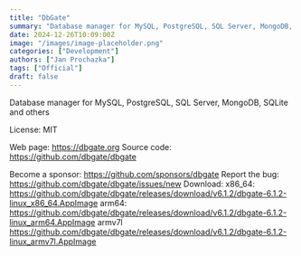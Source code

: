 ```yaml
---
title: "DbGate"
summary: "Database manager for MySQL, PostgreSQL, SQL Server, MongoDB, SQLite and others"
date: 2024-12-26T10:09:00Z
image: "/images/image-placeholder.png"
categories: ["Development"]
authors: ["Jan Prochazka"]
tags: ["Official"]
draft: false
---
```


Database manager for MySQL, PostgreSQL, SQL Server, MongoDB, SQLite and others

License: MIT

Web page: <https://dbgate.org>
Source code: <https://github.com/dbgate/dbgate>

Become a sponsor: <https://github.com/sponsors/dbgate>
Report the bug: <https://github.com/dbgate/dbgate/issues/new>
Download:   x86_64: <https://github.com/dbgate/dbgate/releases/download/v6.1.2/dbgate-6.1.2-linux_x86_64.AppImage>
            arm64: <https://github.com/dbgate/dbgate/releases/download/v6.1.2/dbgate-6.1.2-linux_arm64.AppImage>
            armv7l <https://github.com/dbgate/dbgate/releases/download/v6.1.2/dbgate-6.1.2-linux_armv7l.AppImage>
